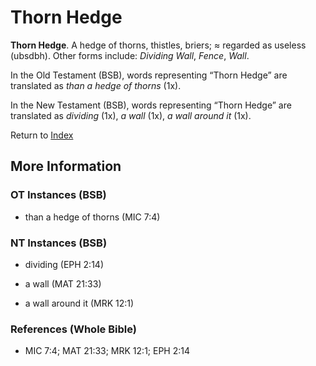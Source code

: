 # Thorn Hedge
**Thorn Hedge**. 
A hedge of thorns, thistles, briers; ≈ regarded as useless (ubsdbh). 
Other forms include: 
*Dividing Wall*, *Fence*, *Wall*. 


In the Old Testament (BSB), words representing “Thorn Hedge” are translated as 
*than a hedge of thorns* (1x). 


In the New Testament (BSB), words representing “Thorn Hedge” are translated as 
*dividing* (1x), *a wall* (1x), *a wall around it* (1x). 


Return to [Index](00-Index.md)

## More Information

### OT Instances (BSB)

* than a hedge of thorns (MIC 7:4)



### NT Instances (BSB)

* dividing (EPH 2:14)

* a wall (MAT 21:33)

* a wall around it (MRK 12:1)



### References (Whole Bible)

* MIC 7:4; MAT 21:33; MRK 12:1; EPH 2:14




